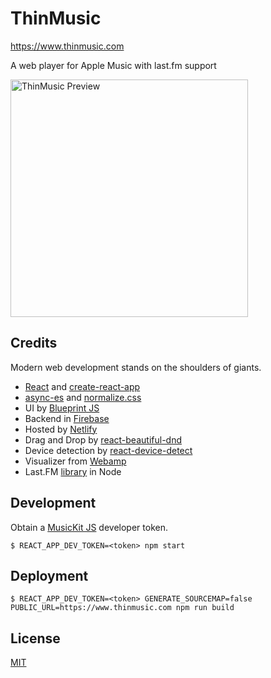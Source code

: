 # ThinMusic

https://www.thinmusic.com

A web player for Apple Music with last.fm support

<img alt="ThinMusic Preview" src="https://raw.githubusercontent.com/anantn/thinmusic/master/src/i/Preview.png" width="380" height="380"/>

## Credits

Modern web development stands on the shoulders of giants.

- [React](https://reactjs.org) and [create-react-app](https://github.com/facebook/create-react-app)
- [async-es](https://www.npmjs.com/package/async-es) and [normalize.css](https://necolas.github.io/normalize.css/)
- UI by [Blueprint JS](https://blueprintjs.com)
- Backend in [Firebase](https://firebase.google.com)
- Hosted by [Netlify](https://www.netlify.com)
- Drag and Drop by [react-beautiful-dnd](https://github.com/atlassian/react-beautiful-dnd)
- Device detection by [react-device-detect](https://github.com/duskload/react-device-detect)
- Visualizer from [Webamp](https://github.com/captbaritone/webamp)
- Last.FM [library](https://github.com/jammus/lastfm-node) in Node

## Development

Obtain a [MusicKit JS](https://developer.apple.com/documentation/musickitjs) developer token.

`$ REACT_APP_DEV_TOKEN=<token> npm start`

## Deployment

`$ REACT_APP_DEV_TOKEN=<token> GENERATE_SOURCEMAP=false PUBLIC_URL=https://www.thinmusic.com npm run build`

## License

[MIT](https://en.wikipedia.org/wiki/MIT_License)
